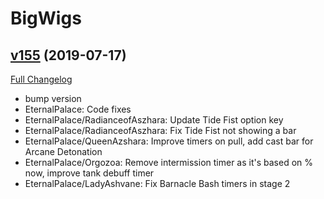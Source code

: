 # BigWigs

## [v155](https://github.com/BigWigsMods/BigWigs/tree/v155) (2019-07-17)
[Full Changelog](https://github.com/BigWigsMods/BigWigs/compare/v154.1...v155)

- bump version  
- EternalPalace: Code fixes  
- EternalPalace/RadianceofAszhara: Update Tide Fist option key  
- EternalPalace/RadianceofAszhara: Fix Tide Fist not showing a bar  
- EternalPalace/QueenAzshara: Improve timers on pull, add cast bar for Arcane Detonation  
- EternalPalace/Orgozoa: Remove intermission timer as it's based on % now, improve tank debuff timer  
- EternalPalace/LadyAshvane: Fix Barnacle Bash timers in stage 2  
